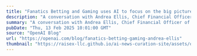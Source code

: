 ```yaml
---
title: "Fanatics Betting and Gaming uses AI to focus on the big picture"
description: "A conversation with Andrea Ellis, Chief Financial Officer of Fanatics Betting and Gaming."
summary: "A conversation with Andrea Ellis, Chief Financial Officer of Fanatics Betting and Gaming."
pubDate: "Thu, 13 Feb 2025 10:01:00 GMT"
source: "OpenAI Blog"
url: "https://openai.com/blog/fanatics-betting-gaming-andrea-ellis"
thumbnail: "https://raisex-llc.github.io/ai-news-curation-site/assets/openai_logo.png"
---
```


